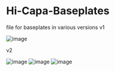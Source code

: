 # Hi-Capa-Baseplates
file for baseplates in various versions
v1

![image](https://github.com/Ampersand-Alexander/Hi-Capa-Baseplates/assets/60246286/cd4149aa-9f2d-411b-9889-93504dfcbaf1)

v2

![image](https://github.com/Ampersand-Alexander/Hi-Capa-Baseplates/assets/60246286/a128b44c-f23f-4ee6-a72e-9c844f5cf585)
![image](https://github.com/Ampersand-Alexander/Hi-Capa-Baseplates/assets/60246286/87a46dbf-784a-48c0-8e89-21dddfdb29ec)
![image](https://github.com/Ampersand-Alexander/Hi-Capa-Baseplates/assets/60246286/048c2585-e5ea-4623-ba70-3a73fb21a100)
